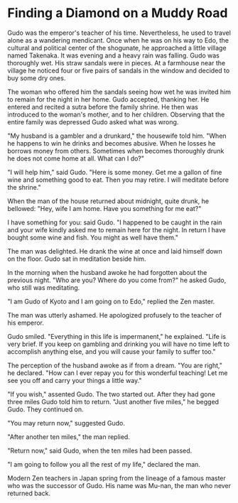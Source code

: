 # Finding a Diamond on a Muddy Road

Gudo was the emperor's teacher of his time. Nevertheless, he used to travel alone as a wandering mendicant. Once when he was on his way to Edo, the cultural and political center of the shogunate, he approached a little village named Takenaka. It was evening and a heavy rain was falling. Gudo was thoroughly wet. His straw sandals were in pieces. At a farmhouse near the village he noticed four or five pairs of sandals in the window and decided to buy some dry ones.

The woman who offered him the sandals seeing how wet he was invited him to remain for the night in her home. Gudo accepted, thanking her. He entered and recited a sutra before the family shrine. He then was introduced to the woman's mother, and to her children. Observing that the entire family was depressed Gudo asked what was wrong.

"My husband is a gambler and a drunkard," the housewife told him. "When he happens to win he drinks and becomes abusive. When he losses he borrows money from others. Sometimes when becomes thoroughly drunk he does not come home at all. What can I do?"

"I will help him," said Gudo. "Here is some money. Get me a gallon of fine wine and something good to eat. Then you may retire. I will meditate before the shrine."

When the man of the house returned about midnight, quite drunk, he bellowed: "Hey, wife I am home. Have you something for me eat?"

I have something for you: said Gudo. "I happened to be caught in the rain and your wife kindly asked me to remain here for the night. In return I have bought some wine and fish. You might as well have them."

The man was delighted. He drank the wine at once and laid himself down on the floor. Gudo sat in meditation beside him.

In the morning when the husband awoke he had forgotten about the previous night. "Who are you? Where do you come from?" he asked Gudo, who still was meditating.

"I am Gudo of Kyoto and I am going on to Edo," replied the Zen master.

The man was utterly ashamed. He apologized profusely to the teacher of his emperor.

Gudo smiled. "Everything in this life is impermanent," he explained. "Life is very brief. If you keep on gambling and drinking you will have no time left to accomplish anything else, and you will cause your family to suffer too."

The perception of the husband awoke as if from a dream. "You are right," he declared. "How can I ever repay you for this wonderful teaching! Let me see you off and carry your things a little way."

"If you wish," assented Gudo. The two started out. After they had gone three miles Gudo told him to return. "Just another five miles," he begged Gudo. They continued on.

"You may return now," suggested Gudo.

"After another ten miles," the man replied.

"Return now," said Gudo, when the ten miles had been passed.

"I am going to follow you all the rest of my life," declared the man.

Modern Zen teachers in Japan spring from the lineage of a famous master who was the successor of Gudo. His name was Mu-nan, the man who never returned back.
